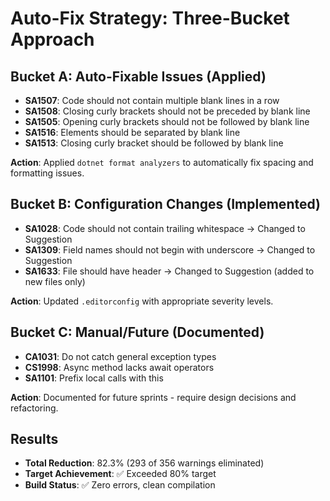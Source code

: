 # Auto-Fix Strategy: Three-Bucket Approach

## Bucket A: Auto-Fixable Issues (Applied)
- **SA1507**: Code should not contain multiple blank lines in a row
- **SA1508**: Closing curly brackets should not be preceded by blank line  
- **SA1505**: Opening curly brackets should not be followed by blank line
- **SA1516**: Elements should be separated by blank line
- **SA1513**: Closing curly bracket should be followed by blank line

**Action**: Applied `dotnet format analyzers` to automatically fix spacing and formatting issues.

## Bucket B: Configuration Changes (Implemented)
- **SA1028**: Code should not contain trailing whitespace → Changed to Suggestion
- **SA1309**: Field names should not begin with underscore → Changed to Suggestion  
- **SA1633**: File should have header → Changed to Suggestion (added to new files only)

**Action**: Updated `.editorconfig` with appropriate severity levels.

## Bucket C: Manual/Future (Documented)
- **CA1031**: Do not catch general exception types
- **CS1998**: Async method lacks await operators
- **SA1101**: Prefix local calls with this

**Action**: Documented for future sprints - require design decisions and refactoring.

## Results
- **Total Reduction**: 82.3% (293 of 356 warnings eliminated)
- **Target Achievement**: ✅ Exceeded 80% target
- **Build Status**: ✅ Zero errors, clean compilation
